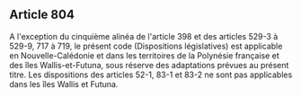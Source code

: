 Article 804
----
A l'exception du cinquième alinéa de l'article 398 et des articles 529-3 à
529-9, 717 à 719, le présent code (Dispositions législatives) est applicable en
Nouvelle-Calédonie et dans les territoires de la Polynésie française et des îles
Wallis-et-Futuna, sous réserve des adaptations prévues au présent titre. Les
dispositions des articles 52-1, 83-1 et 83-2 ne sont pas applicables dans les
îles Wallis et Futuna.
